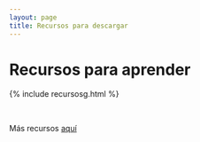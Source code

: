 ```yaml
---
layout: page
title: Recursos para descargar
---
```


<h1 class="center">Recursos para aprender</h1>

{% include recursosg.html %}

&nbsp;

Más recursos [aquí](https://projects.raspberrypi.org/es-ES/projects)

